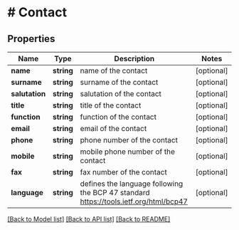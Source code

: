 # # Contact

## Properties

Name | Type | Description | Notes
------------ | ------------- | ------------- | -------------
**name** | **string** | name of the contact | [optional]
**surname** | **string** | surname of the contact | [optional]
**salutation** | **string** | salutation of the contact | [optional]
**title** | **string** | title of the contact | [optional]
**function** | **string** | function of the contact | [optional]
**email** | **string** | email of the contact | [optional]
**phone** | **string** | phone number of the contact | [optional]
**mobile** | **string** | mobile phone number of the contact | [optional]
**fax** | **string** | fax number of the contact | [optional]
**language** | **string** | defines the language following the BCP 47 standard https://tools.ietf.org/html/bcp47 | [optional]

[[Back to Model list]](../../README.md#models) [[Back to API list]](../../README.md#endpoints) [[Back to README]](../../README.md)
